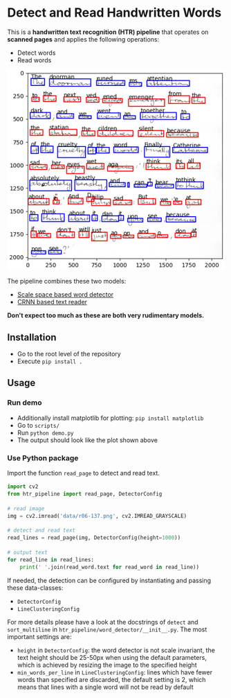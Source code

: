 # Detect and Read Handwritten Words

This is a **handwritten text recognition (HTR) pipeline** that operates on **scanned pages** and applies the following
operations:

* Detect words
* Read words

![example](./doc/example.png)

The pipeline combines these two models:

* [Scale space based word detector](https://github.com/githubharald/WordDetector)
* [CRNN based text reader](https://github.com/githubharald/SimpleHTR)

**Don't expect too much as these are both very rudimentary models.**

## Installation

* Go to the root level of the repository
* Execute `pip install .`

## Usage

### Run demo

* Additionally install matplotlib for plotting: `pip install matplotlib`
* Go to `scripts/`
* Run `python demo.py`
* The output should look like the plot shown above

### Use Python package

Import the function `read_page` to detect and read text.

````python
import cv2
from htr_pipeline import read_page, DetectorConfig

# read image
img = cv2.imread('data/r06-137.png', cv2.IMREAD_GRAYSCALE)

# detect and read text
read_lines = read_page(img, DetectorConfig(height=1000))

# output text
for read_line in read_lines:
    print(' '.join(read_word.text for read_word in read_line))
````

If needed, the detection can be configured by instantiating and passing these data-classes:

* `DetectorConfig`
* `LineClusteringConfig`

For more details please have a look at the docstrings of `detect` and `sort_multiline`
in `htr_pipeline/word_detector/__init__.py`. The most important settings are:

* `height` in `DetectorConfig`: the word detector is not scale invariant, the text height should be 25-50px when using
  the default parameters, which is achieved by resizing the image to the specified height
* `min_words_per_line` in `LineClusteringConfig`: lines which have fewer words than specified are discarded, the default
  setting is 2, which means that lines with a single word will not be read by default